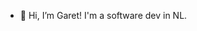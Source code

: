 - 👋 Hi, I’m Garet! I'm a software dev in NL.

<!---
garet-rich/garet-rich is a ✨ special ✨ repository because its `README.md` (this file) appears on your GitHub profile.
You can click the Preview link to take a look at your changes.
--->
